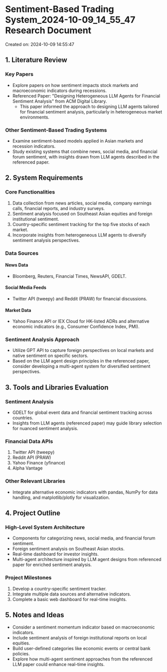 # Sentiment-Based Trading System_2024-10-09_14_55_47 Research Document

Created on: 2024-10-09 14:55:47

## 1. Literature Review

### Key Papers


- Explore papers on how sentiment impacts stock markets and macroeconomic indicators during recessions.
- Referenced Paper: "Designing Heterogeneous LLM Agents for Financial Sentiment Analysis" from ACM Digital Library.
  - This paper informed the approach to designing LLM agents tailored for financial sentiment analysis, particularly in heterogeneous market environments.


### Other Sentiment-Based Trading Systems


- Examine sentiment-based models applied in Asian markets and recession indicators.
- Study existing systems that combine news, social media, and financial forum sentiment, with insights drawn from LLM agents described in the referenced paper.


## 2. System Requirements

### Core Functionalities


1. Data collection from news articles, social media, company earnings calls, financial reports, and industry surveys.
2. Sentiment analysis focused on Southeast Asian equities and foreign institutional sentiment.
3. Country-specific sentiment tracking for the top five stocks of each market.
4. Incorporate insights from heterogeneous LLM agents to diversify sentiment analysis perspectives.


### Data Sources


#### News Data
- Bloomberg, Reuters, Financial Times, NewsAPI, GDELT.

#### Social Media Feeds
- Twitter API (tweepy) and Reddit (PRAW) for financial discussions.

#### Market Data
- Yahoo Finance API or IEX Cloud for HK-listed ADRs and alternative economic indicators (e.g., Consumer Confidence Index, PMI).


### Sentiment Analysis Approach


- Utilize GPT API to capture foreign perspectives on local markets and native sentiment on specific sectors.
- Based on the LLM agent design principles in the referenced paper, consider developing a multi-agent system for diversified sentiment perspectives.


## 3. Tools and Libraries Evaluation

### Sentiment Analysis


- GDELT for global event data and financial sentiment tracking across countries.
- Insights from LLM agents (referenced paper) may guide library selection for nuanced sentiment analysis.


### Financial Data APIs


1. Twitter API (tweepy)
2. Reddit API (PRAW)
3. Yahoo Finance (yfinance)
4. Alpha Vantage


### Other Relevant Libraries


- Integrate alternative economic indicators with pandas, NumPy for data handling, and matplotlib/plotly for visualization.


## 4. Project Outline

### High-Level System Architecture


- Components for categorizing news, social media, and financial forum sentiment.
- Foreign sentiment analysis on Southeast Asian stocks.
- Real-time dashboard for investor insights.
- Multi-agent architecture inspired by LLM agent designs from referenced paper for enriched sentiment analysis.


### Project Milestones


1. Develop a country-specific sentiment tracker.
2. Integrate multiple data sources and alternative indicators.
3. Complete a basic web dashboard for real-time insights.


## 5. Notes and Ideas

- Consider a sentiment momentum indicator based on macroeconomic indicators.
- Include sentiment analysis of foreign institutional reports on local equities.
- Build user-defined categories like economic events or central bank policies.
- Explore how multi-agent sentiment approaches from the referenced LLM paper could enhance real-time insights.


